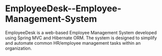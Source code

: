# EmployeeDesk--Employee-Management-System
EmployeeDesk is a web-based Employee Management System developed using Spring MVC and Hibernate ORM. The system is designed to simplify and automate common HR/employee management tasks within an organization.
